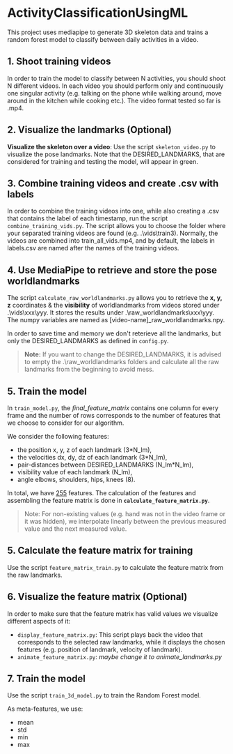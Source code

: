# ActivityClassificationUsingML

This project uses mediapipe to generate 3D skeleton data and trains a random forest model to classify between daily activities in a video.

## 1. Shoot training videos
In order to train the model to classify between N activities, you should shoot N different videos. In each video you should perform only and continuously one singular activity (e.g. talking on the phone while walking around, move around in the kitchen while cooking etc.). The video format tested so far is .mp4.

## 2. Visualize the landmarks (Optional)

**Visualize the skeleton over a video**: Use the script `skeleton_video.py` to visualize the pose landmarks. Note that the DESIRED_LANDMARKS, that are considered for training and testing the model, will appear in green.

## 3. Combine training videos and create .csv with labels
In order to combine the training videos into one, while also creating a .csv that contains the label of each timestamp, run the script `combine_training_vids.py`. The script allows you to choose the folder where your separated training videos are found (e.g. .\vids\train3). Normally, the videos are combined into train_all_vids.mp4, and by default, the labels in labels.csv are named after the names of the training videos.


## 4. Use MediaPipe to retrieve and store the pose worldlandmarks
The script `calculate_raw_worldlandmarks.py` allows you to retrieve the  **x, y, z** coordinates & the **visibility** of worldlandmarks from videos stored under .\vids\xxx\yyy. It stores the results under .\raw_worldlandmarks\xxx\yyy. The numpy variables are named as \[video-name]_raw_worldlandmarks.npy.

In order to save time and memory we don't reterieve all the landmarks, but only the DESIRED_LANDMARKS as defined in `config.py`.
> **Note:** If you want to change the DESIRED_LANDMARKS, it is advised to empty the .\raw_worldlandmarks folders and calculate all the raw landmarks from the beginning to avoid mess.

## 5. Train the model
In `train_model.py`, the *final_feature_matrix* contains one column for every frame and the number of rows corresponds to the number of features that we choose to consider for our algorithm.

We consider the following features:
- the position x, y, z of each landmark (3\*N_lm),
- the velocities dx, dy, dz of each landmark (3\*N_lm),
- pair-distances between DESIRED_LANDMARKS (N_lm\*N_lm),
- visibility value of each landmark (N_lm),
- angle elbows, shoulders, hips, knees (8).

In total, we have <u>255</u> features. The calculation of the features and assembling the feature matrix is done in **`calculate_feature_matrix.py`**.

> Note: For non-existing values (e.g. hand was not in the video frame or it was hidden), we interpolate linearly between the previous measured value and the next measured value.

## 5. Calculate the feature matrix for training

Use the script `feature_matrix_train.py` to calculate the feature matrix from the raw landmarks. 

## 6. Visualize the feature matrix (Optional)

In order to make sure that the feature matrix has valid values we visualize different aspects of it:

- `display_feature_matrix.py`: This script plays back the video that corresponds to the selected raw landmarks, while it displays the chosen features (e.g. position of landmark, velocity of landmark).
- `animate_feature_matrix.py`: *maybe change it to animate_landmarks.py*

## 7. Train the model
Use the script `train_3d_model.py` to train the Random Forest model.

As meta-features, we use:

- mean
- std
- min
- max
